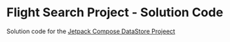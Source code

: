 Flight Search Project - Solution Code
==================================

Solution code for the [Jetpack Compose DataStore Projeect](https://developer.android.com/codelabs/basic-android-kotlin-compose-flight-search?continue=https%3A%2F%2Fdeveloper.android.com%2Fcourses%2Fpathways%2Fandroid-basics-compose-unit-6-pathway-3%23codelab-https%3A%2F%2Fdeveloper.android.com%2Fcodelabs%2Fbasic-android-kotlin-compose-flight-search#0)
